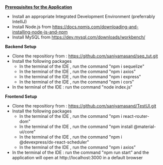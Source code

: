 <b><u>Prerequisites for the Application </u></b>
- Install an appropriate Integrated Development Environment (preferrably IntelliJ)
- Install Node.js from https://docs.npmjs.com/downloading-and-installing-node-js-and-npm
- Install MySQL from https://dev.mysql.com/downloads/workbench/


<b> Backend Setup </b>
- Clone the repositiory from : https://github.com/saniyamasand/seq_tut.git
- Install the following packages    
    - In the terminal of the IDE , run the command "npm i sequelize"
    - In the terminal of the IDE , run the command "npm i axios"
    - In the terminal of the IDE , run the command "npm i express"
    - In the terminal of the IDE , run the command "npm i cors"
- In the terminal of the IDE : run the command "node index.js"


<b> Frontend Setup </b>
- Clone the repositiory from : https://github.com/saniyamasand/TestUI.git 
-  Install the following packages    
    - In the terminal of the IDE , run the command "npm i react-router-dom"
    - In the terminal of the IDE , run the command "npm install @material-ui/core"
    - In the terminal of the IDE , run the command "npm i @devexpress/dx-react-scheduler"
    - In the terminal of the IDE , run the command "npm i axios"
- In the terminal of the IDE : run the command "npm run start" and the application will open at http://localhost:3000 in a default browser 


